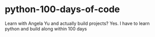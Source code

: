# python-100-days-of-code
Learn with Angela Yu and actually build projects? Yes. I have to learn python and build along within 100 days
